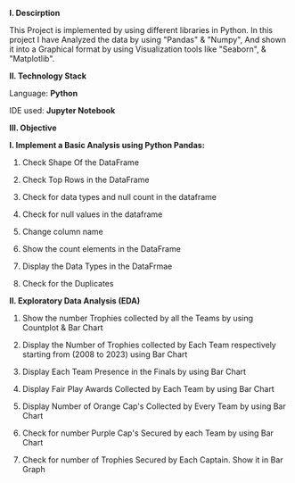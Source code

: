 **I. Descirption**

This Project is implemented by using different libraries in Python. In this project I have Analyzed the data by using "Pandas" & "Numpy", And shown it into a Graphical format by using Visualization tools like "Seaborn", & "Matplotlib".

**II. Technology Stack**

Language: **Python**

IDE used: **Jupyter Notebook**

**III. Objective**

    
**I. Implement a Basic Analysis using Python Pandas:**
       
1. Check Shape Of the DataFrame
       
2. Check Top Rows in the DataFrame
       
3. Check for data types and null count in the dataframe
       
4. Check for null values in the dataframe
       
5. Change column name
       
6. Show the count elements in the DataFrame
       
7. Display the Data Types in the DataFrmae
       
8. Check for the Duplicates
   
**II. Exploratory Data Analysis (EDA)**

1. Show the number Trophies collected by all the Teams by using Countplot & Bar Chart

2. Display the Number of Trophies collected by Each Team respectively starting from (2008 to 2023) using Bar Chart

3. Display Each Team Presence in the Finals by using Bar Chart

4. Display Fair Play Awards Collected by Each Team by using Bar Chart

5. Display Number of Orange Cap's Collected by Every Team by using Bar Chart

6. Check for number Purple Cap's Secured by each Team by using Bar Chart

7. Check for number of Trophies Secured by Each Captain. Show it in Bar Graph
